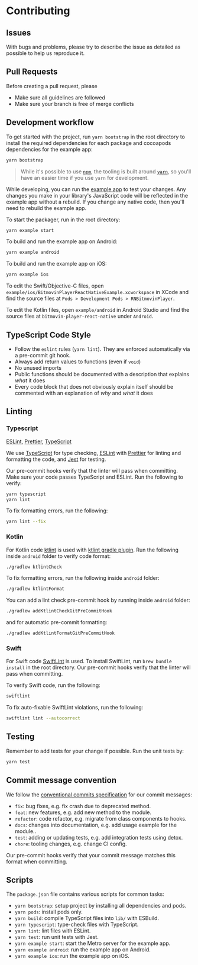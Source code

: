 # Contributing

## Issues

With bugs and problems, please try to describe the issue as detailed as possible to help us reproduce it.

## Pull Requests

Before creating a pull request, please

- Make sure all guidelines are followed
- Make sure your branch is free of merge conflicts

## Development workflow

To get started with the project, run `yarn bootstrap` in the root directory to install the required dependencies for each package and cocoapods dependencies for the example app:

```sh
yarn bootstrap
```

> While it's possible to use [`npm`](https://github.com/npm/cli), the tooling is built around [`yarn`](https://classic.yarnpkg.com/), so you'll have an easier time if you use `yarn` for development.

While developing, you can run the [example app](/example/) to test your changes. Any changes you make in your library's JavaScript code will be reflected in the example app without a rebuild. If you change any native code, then you'll need to rebuild the example app.

To start the packager, run in the root directory:

```sh
yarn example start
```

To build and run the example app on Android:

```sh
yarn example android
```

To build and run the example app on iOS:

```sh
yarn example ios
```

To edit the Swift/Objective-C files, open `example/ios/BitmovinPlayerReactNativeExample.xcworkspace` in XCode and find the source files at `Pods > Development Pods > RNBitmovinPlayer`.

To edit the Kotlin files, open `example/android` in Android Studio and find the source files at `bitmovin-player-react-native` under `Android`.

## TypeScript Code Style

- Follow the `eslint` rules (`yarn lint`). They are enforced automatically via a pre-commit git hook.
- Always add return values to functions (even if `void`)
- No unused imports
- Public functions should be documented with a description that explains _what_ it does
- Every code block that does not obviously explain itself should be commented with an explanation of _why_ and _what_ it does

## Linting

### Typescript

[ESLint](https://eslint.org/), [Prettier](https://prettier.io/), [TypeScript](https://www.typescriptlang.org/)

We use [TypeScript](https://www.typescriptlang.org/) for type checking, [ESLint](https://eslint.org/) with [Prettier](https://prettier.io/) for linting and formatting the code, and [Jest](https://jestjs.io/) for testing.

Our pre-commit hooks verify that the linter will pass when committing.
Make sure your code passes TypeScript and ESLint. Run the following to verify:

```sh
yarn typescript
yarn lint
```

To fix formatting errors, run the following:

```sh
yarn lint --fix
```

### Kotlin

For Kotlin code [ktlint](https://pinterest.github.io/ktlint/) is used with [ktlint gradle plugin](https://github.com/jlleitschuh/ktlint-gradle).
Run the following inside `android` folder to verify code format:

```sh
./gradlew ktlintCheck
```

To fix formatting errors, run the following inside `android` folder:

```sh
./gradlew ktlintFormat
```

You can add a lint check pre-commit hook by running inside `android` folder:

```sh
./gradlew addKtlintCheckGitPreCommitHook
```

and for automatic pre-commit formatting:

```sh
./gradlew addKtlintFormatGitPreCommitHook
```

### Swift

For Swift code [SwiftLint](https://github.com/realm/SwiftLint) is used.
To install SwiftLint, run `brew bundle install` in the root directory.
Our pre-commit hooks verify that the linter will pass when committing.

To verify Swift code, run the following:

```sh
swiftlint
```

To fix auto-fixable SwiftLint violations, run the following:

```sh
swiftlint lint --autocorrect
```

## Testing

Remember to add tests for your change if possible. Run the unit tests by:

```sh
yarn test
```

## Commit message convention

We follow the [conventional commits specification](https://www.conventionalcommits.org/en) for our commit messages:

- `fix`: bug fixes, e.g. fix crash due to deprecated method.
- `feat`: new features, e.g. add new method to the module.
- `refactor`: code refactor, e.g. migrate from class components to hooks.
- `docs`: changes into documentation, e.g. add usage example for the module..
- `test`: adding or updating tests, e.g. add integration tests using detox.
- `chore`: tooling changes, e.g. change CI config.

Our pre-commit hooks verify that your commit message matches this format when committing.

## Scripts

The `package.json` file contains various scripts for common tasks:

- `yarn bootstrap`: setup project by installing all dependencies and pods.
- `yarn pods`: install pods only.
- `yarn build`: compile TypeScript files into `lib/` with ESBuild.
- `yarn typescript`: type-check files with TypeScript.
- `yarn lint`: lint files with ESLint.
- `yarn test`: run unit tests with Jest.
- `yarn example start`: start the Metro server for the example app.
- `yarn example android`: run the example app on Android.
- `yarn example ios`: run the example app on iOS.
